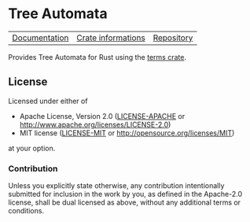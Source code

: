 # Tree Automata

<table><tr>
  <td><a href="https://docs.rs/tree-automata">Documentation</a></td>
  <td><a href="https://crates.io/crates/tree-automata">Crate informations</a></td>
  <td><a href="https://github.com/regular-pv/tree-automata">Repository</a></td>
</tr></table>

Provides Tree Automata for Rust using the [terms crate](https://crates.io/crates/terms).

## License

Licensed under either of

 * Apache License, Version 2.0 ([LICENSE-APACHE](LICENSE-APACHE) or http://www.apache.org/licenses/LICENSE-2.0)
 * MIT license ([LICENSE-MIT](LICENSE-MIT) or http://opensource.org/licenses/MIT)

at your option.

### Contribution

Unless you explicitly state otherwise, any contribution intentionally submitted
for inclusion in the work by you, as defined in the Apache-2.0 license, shall be dual licensed as above, without any
additional terms or conditions.
